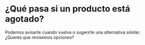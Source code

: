 # ¿Qué pasa si un producto está agotado?

Podemos avisarte cuando vuelva o sugerirte una alternativa similar. ¿Querés que revisemos opciones?

